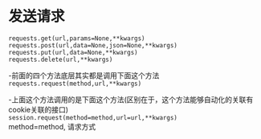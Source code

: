 # 发送请求

`requests.get(url,params=None,**kwargs)`  
`requests.post(url,data=None,json=None,**kwargs)`  
`requests.put(url,data=None,**kwargs)`  
`requests.delete(url,**kwargs)`  

-前面的四个方法底层其实都是调用下面这个方法  
`requests.request(method,url,**kwargs)`  

-上面这个方法调用的是下面这个方法(区别在于，这个方法能够自动化的关联有cookie关联的接口)  
`session.request(method=method,url=url,**kwargs)`  
method=method, 请求方式


